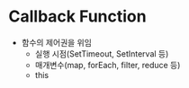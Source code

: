 # Callback Function
- 함수의 제어권을 위임
  - 실행 시점(SetTimeout, SetInterval 등)
  - 매개변수(map, forEach, filter, reduce 등)
  - this